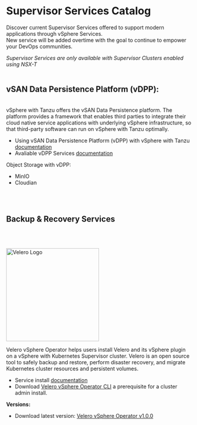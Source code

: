 # Supervisor Services Catalog

Discover current Supervisor Services offered to support modern applications through vSphere Services.  
New service will be added overtime with the goal to continue to empower your DevOps communities.

*Supervisor Services are only available with Supervisor Clusters enabled using NSX-T*
  </br>
  </br>  
    
## vSAN Data Persistence Platform (vDPP): 
  </br>
  vSphere with Tanzu offers the vSAN Data Persistence platform. The platform provides a framework that enables third parties to integrate their cloud native service applications with underlying vSphere infrastructure, so that third-party software can run on vSphere with Tanzu optimally.

- Using vSAN Data Persistence Platform (vDPP) with vSphere with Tanzu [documentation](https://docs.vmware.com/en/VMware-vSphere/7.0/vmware-vsphere-with-tanzu/GUID-F7223607-30A5-4B2D-9B06-A55A65FEAA11.html)
- Avaliable vDPP Services [documentation](www.Waiting-on-vDPP.com) 

Object Storage with vDPP: 
- MinIO
- Cloudian

</br>
</br>

## Backup & Recovery Services

</br>
</br>

<p align="left">
  <img src="https://github.com/vsphere-tmm/Supervisor-Services/blob/main/Velero.svg" width="250" title="Velero Logo">
</p>
Velero vSphere Operator helps users install Velero and its vSphere plugin on a vSphere with Kubernetes Supervisor cluster. Velero is an open source tool to safely backup and restore, perform disaster recovery, and migrate Kubernetes cluster resources and persistent volumes.

- Service install [documentation](https://docs.vmware.com/en/VMware-vSphere/7.0/vmware-vsphere-with-tanzu/GUID-DA21BF67-160E-48D9-8D94-0D3690E51FD0.html)
- Download [Velero vSphere Operator CLI](https://github.com/vmware-tanzu/velero-plugin-for-vsphere/releases/download/v1.1.0/velero-vsphere-1.1.0-linux-amd64.tar.gz) a prerequisite for a cluster admin install. 

**Versions:**
- Download latest version: [Velero vSphere Operator v1.0.0](https://vmwaresaas.jfrog.io/ui/api/v1/download?repoKey=vDPP-Partner-YAML&path=Velero%252FVelero%252FSupervisorService%252F1.0.0%252Fvelero-supervisorservice-1.0.0.yaml)


